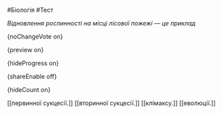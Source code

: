 #Біологія #Тест

*Відновлення рослинності на місці лісової пожежі — це приклад*

{noChangeVote on}

{preview on}

{hideProgress on}

{shareEnable off}

{hideCount on}

[[первинної сукцесії.]]
[[вторинної сукцесії.]]
[[клімаксу.]]
[[еволюції.]]
